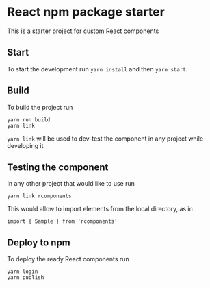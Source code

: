 # React npm package starter

This is a starter project for custom React components

## Start

To start the development run `yarn install` and then `yarn start`.

## Build

To build the project run

```
yarn run build 
yarn link
```

`yarn link` will be used to dev-test the component in any project while developing it

## Testing the component 

In any other project that would like to use run 

```
yarn link rcomponents
```

This would allow to import elements from the local directory, as in 

```
import { Sample } from 'rcomponents'
```

## Deploy to npm

To deploy the ready React components run 

```
yarn login
yarn publish
```
